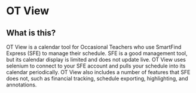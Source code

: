 # OT View

## What is this?

OT View is a calendar tool for Occasional Teachers who use SmartFind Express (SFE) to manage their schedule. SFE is a good management tool, but its calendar display is limited and does not update live. OT View uses selenium to connect to your SFE account and pulls your schedule into its calendar periodically. OT View also includes a number of features that SFE does not, such as financial tracking, schedule exporting, highlighting, and annotations.